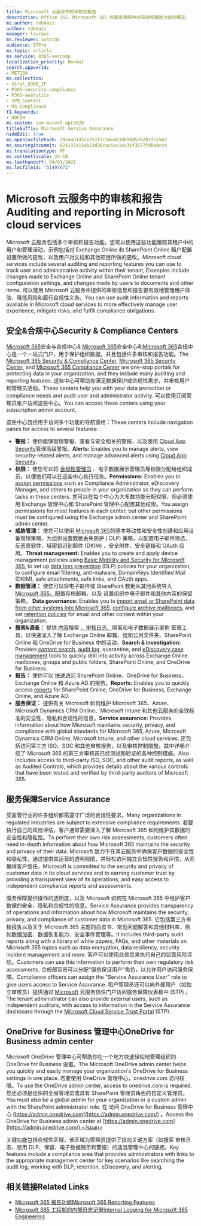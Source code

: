 ```yaml
---
title: Microsoft 云服务中的审核和报告
description: Office 365、Microsoft 365 和服务保障中的审核和报告功能的概述。
ms.author: robmazz
author: robmazz
manager: laurawi
ms.reviewer: sosstah
audience: ITPro
ms.topic: article
ms.service: O365-seccomp
localization_priority: Normal
search.appverid:
- MET150
ms.collection:
- Strat_O365_IP
- M365-security-compliance
- M365-analytics
- SPO_Content
- MS-Compliance
f1.keywords:
- NOCSH
ms.custom: seo-marvel-apr2020
titleSuffix: Microsoft Service Assurance
hideEdit: true
ms.openlocfilehash: 295e4d1d52e251f7c5de463d890d538201f2e5b2
ms.sourcegitcommit: 024137a15ab23d26cac5ec14c36f3577fd8a0cc4
ms.translationtype: MT
ms.contentlocale: zh-CN
ms.lasthandoff: 04/01/2021
ms.locfileid: "51497672"
---
```

# <a name="auditing-and-reporting-in-microsoft-cloud-services"></a><span data-ttu-id="35ac0-103">Microsoft 云服务中的审核和报告</span><span class="sxs-lookup"><span data-stu-id="35ac0-103">Auditing and reporting in Microsoft cloud services</span></span>

<span data-ttu-id="35ac0-104">Microsoft 云服务包括多个审核和报告功能，您可以使用这些功能跟踪其租户中的用户和管理活动，示例包括对 Exchange Online 和 SharePoint Online 租户配置设置所做的更改，以及用户对文档和其他项目所做的更改。</span><span class="sxs-lookup"><span data-stu-id="35ac0-104">Microsoft cloud services include several auditing and reporting features you can use to track user and administrative activity within their tenant, Examples include changes made to Exchange Online and SharePoint Online tenant configuration settings, and changes made by users to documents and other items.</span></span> <span data-ttu-id="35ac0-105">可以使用 Microsoft 云服务中提供的审核信息和报告更有效地管理用户体验、降低风险和履行合规性义务。</span><span class="sxs-lookup"><span data-stu-id="35ac0-105">You can use audit information and reports available in Microsoft cloud services to more effectively manage user experience, mitigate risks, and fulfill compliance obligations.</span></span>

## <a name="security--compliance-centers"></a><span data-ttu-id="35ac0-106">安全&合规中心</span><span class="sxs-lookup"><span data-stu-id="35ac0-106">Security & Compliance Centers</span></span>

<span data-ttu-id="35ac0-107">[Microsoft 365](https://protection.office.com)安全与合规中心& [Microsoft 365](https://security.microsoft.com)安全中心和[Microsoft 365](https://compliance.microsoft.com)合规中心是一个一站式门户，用于保护组织数据，并且包括许多审核和报告功能。</span><span class="sxs-lookup"><span data-stu-id="35ac0-107">The [Microsoft 365 Security & Compliance Center](https://protection.office.com), [Microsoft 365 Security Center](https://security.microsoft.com), and [Microsoft 365 Compliance Center](https://compliance.microsoft.com) are one-stop portals for protecting data in your organization, and they include many auditing and reporting features.</span></span> <span data-ttu-id="35ac0-108">这些中心可帮助你满足数据保护或合规性需求，并审核用户和管理员活动。</span><span class="sxs-lookup"><span data-stu-id="35ac0-108">These centers help you with your data protection or compliance needs and audit user and administrator activity.</span></span> <span data-ttu-id="35ac0-109">可以使用订阅管理员帐户访问这些中心。</span><span class="sxs-lookup"><span data-stu-id="35ac0-109">You can access these centers using your subscription admin account.</span></span>

<span data-ttu-id="35ac0-110">这些中心包括用于访问多个功能的导航窗格：</span><span class="sxs-lookup"><span data-stu-id="35ac0-110">These centers include navigation panes for access to several features:</span></span>

- <span data-ttu-id="35ac0-111">**警报：** 使你能够管理警报、查看与安全相关的警报，以及使用 [Cloud App Security](/cloud-app-security/what-is-cloud-app-security)管理高级警报。</span><span class="sxs-lookup"><span data-stu-id="35ac0-111">**Alerts:** Enables you to manage alerts, view security-related alerts, and manage advanced alerts using [Cloud App Security](/cloud-app-security/what-is-cloud-app-security).</span></span>
- <span data-ttu-id="35ac0-112">**权限：** 使您可以将 [合规性管理员](/microsoft-365/security/office-365-security/grant-access-to-the-security-and-compliance-center) 、电子数据展示管理员等权限分配给组织成员，以便他们可以在这些中心执行任务。</span><span class="sxs-lookup"><span data-stu-id="35ac0-112">**Permissions:** Enables you to [assign permissions](/microsoft-365/security/office-365-security/grant-access-to-the-security-and-compliance-center) such as Compliance Administrator, eDiscovery Manager, and others to people in your organization so they can perform tasks in these centers.</span></span> <span data-ttu-id="35ac0-113">您可以在每个中心为大多数功能分配权限，但必须使用 Exchange 管理中心和 SharePoint 管理中心配置其他权限。</span><span class="sxs-lookup"><span data-stu-id="35ac0-113">You assign permissions for most features in each center, but other permissions must be configured using the Exchange admin center and SharePoint admin center.</span></span>
- <span data-ttu-id="35ac0-114">**威胁管理：** 使您可以使用 [Microsoft 365](https://support.microsoft.com/office/overview-of-basic-mobility-and-security-for-microsoft-365-faa7d8e5-645d-4d59-839c-c8d4c1869e4a)的基本移动性和安全性创建和应用设备管理策略，为组织设置数据丢失防护 [ (](/microsoft-365/compliance/data-loss-prevention-policies) DLP) 策略，以配置电子邮件筛选、反恶意软件、域密钥识别邮件 (DKIM) 、安全附件、安全链接和 OAuth 应用。</span><span class="sxs-lookup"><span data-stu-id="35ac0-114">**Threat management:** Enables you to create and apply device management policies using [Basic Mobility and Security for Microsoft 365](https://support.microsoft.com/office/overview-of-basic-mobility-and-security-for-microsoft-365-faa7d8e5-645d-4d59-839c-c8d4c1869e4a), to set up [data loss prevention](/microsoft-365/compliance/data-loss-prevention-policies) (DLP) policies for your organization, to configure email filtering, anti-malware, DomainKeys Identified Mail (DKIM), safe attachments, safe links, and OAuth apps.</span></span>
- <span data-ttu-id="35ac0-115">**数据管理：** 使您可以将电子邮件或 SharePoint 数据从其他系统导入 [Microsoft 365、](https://support.office.com/article/Import-PST-files-or-SharePoint-data-to-Office-365-ba688e0a-0fcb-4bd7-8e57-2b669564ea84)配置存档邮箱，以及 [](/microsoft-365/compliance/retention-policies)设置组织中电子邮件和其他内容的保留策略。 [](https://support.office.com/article/Enable-archive-mailboxes-in-the-Office-365-Security-Compliance-Center-268a109e-7843-405b-bb3d-b9393b2342ce)</span><span class="sxs-lookup"><span data-stu-id="35ac0-115">**Data governance:** Enables you to [import email or SharePoint data from other systems into Microsoft 365](https://support.office.com/article/Import-PST-files-or-SharePoint-data-to-Office-365-ba688e0a-0fcb-4bd7-8e57-2b669564ea84), [configure archive mailboxes](https://support.office.com/article/Enable-archive-mailboxes-in-the-Office-365-Security-Compliance-Center-268a109e-7843-405b-bb3d-b9393b2342ce), and set [retention policies](/microsoft-365/compliance/retention-policies) for email and other content within your organization.</span></span>
- <span data-ttu-id="35ac0-116">**搜索&调查：** 提供 [内容](https://support.office.com/article/Run-a-Content-Search-in-the-Office-365-Security-Compliance-Center-61852fd9-fe8a-4880-a339-cb19ed3bff4a)搜索 [、审核日志、](https://support.office.com/article/Search-the-audit-log-in-the-Office-365-Security-Compliance-Center-0d4d0f35-390b-4518-800e-0c7ec95e946c)隔离和电子数据展示案例 [](https://support.office.com/article/Manage-eDiscovery-cases-in-the-Office-365-Security-Compliance-Center-edea80d6-20a7-40fb-b8c4-5e8c8395f6da)管理工具，以快速深入了解 Exchange Online 邮箱、组和公用文件夹、SharePoint Online 和 OneDrive for Business 中的活动。</span><span class="sxs-lookup"><span data-stu-id="35ac0-116">**Search & investigation:** Provides [content search](https://support.office.com/article/Run-a-Content-Search-in-the-Office-365-Security-Compliance-Center-61852fd9-fe8a-4880-a339-cb19ed3bff4a), [audit log](https://support.office.com/article/Search-the-audit-log-in-the-Office-365-Security-Compliance-Center-0d4d0f35-390b-4518-800e-0c7ec95e946c), quarantine, and [eDiscovery case management](https://support.office.com/article/Manage-eDiscovery-cases-in-the-Office-365-Security-Compliance-Center-edea80d6-20a7-40fb-b8c4-5e8c8395f6da) tools to quickly drill into activity across Exchange Online mailboxes, groups and public folders, SharePoint Online, and OneDrive for Business.</span></span>
- <span data-ttu-id="35ac0-117">**报告：** 使你可以 [快速访问](https://support.office.com/article/Reports-in-the-Office-365-Security-Compliance-Center-7acd33ce-1ec8-49fb-b625-43bac7b58c5a) SharePoint Online、OneDrive for Business、Exchange Online 和 Azure AD 的报告。</span><span class="sxs-lookup"><span data-stu-id="35ac0-117">**Reports:** Enables you to quickly access [reports](https://support.office.com/article/Reports-in-the-Office-365-Security-Compliance-Center-7acd33ce-1ec8-49fb-b625-43bac7b58c5a) for SharePoint Online, OneDrive for Business, Exchange Online, and Azure AD.</span></span>
- <span data-ttu-id="35ac0-118">**服务保证：** 提供有关 Microsoft 如何维护 Microsoft 365、Azure、Microsoft Dynamics CRM Online、Microsoft Intune 和其他云服务的全球标准的安全性、隐私和合规性的信息。</span><span class="sxs-lookup"><span data-stu-id="35ac0-118">**Service assurance:** Provides information about how Microsoft maintains security, privacy, and compliance with global standards for Microsoft 365, Azure, Microsoft Dynamics CRM Online, Microsoft Intune, and other cloud services.</span></span> <span data-ttu-id="35ac0-119">还包括访问第三方 ISO、SOC 和其他审核报告，以及审核控制措施，其中详细介绍了 Microsoft 365 的第三方审核员已经测试和验证的各种控制措施。</span><span class="sxs-lookup"><span data-stu-id="35ac0-119">Also includes access to third-party ISO, SOC, and other audit reports, as well as Audited Controls, which provides details about the various controls that have been tested and verified by third-party auditors of Microsoft 365.</span></span>

## <a name="service-assurance"></a><span data-ttu-id="35ac0-120">服务保障</span><span class="sxs-lookup"><span data-stu-id="35ac0-120">Service Assurance</span></span>

<span data-ttu-id="35ac0-121">受监管行业的许多组织都需遵守广泛的合规性要求。</span><span class="sxs-lookup"><span data-stu-id="35ac0-121">Many organizations in regulated industries are subject to extensive compliance requirements.</span></span> <span data-ttu-id="35ac0-122">若要执行自己的风险评估，客户通常需要深入了解 Microsoft 365 如何维护其数据的安全性和隐私性。</span><span class="sxs-lookup"><span data-stu-id="35ac0-122">To perform their own risk assessments, customers often need in-depth information about how Microsoft 365 maintains the security and privacy of their data.</span></span> <span data-ttu-id="35ac0-123">Microsoft 致力于在其云服务中确保客户数据的安全性和隐私性，通过提供其运营的透明视图，并轻松访问独立合规性报告和评估，从而赢得客户信任。</span><span class="sxs-lookup"><span data-stu-id="35ac0-123">Microsoft is committed to the security and privacy of customer data in its cloud services and to earning customer trust by providing a transparent view of its operations, and easy access to independent compliance reports and assessments.</span></span>

<span data-ttu-id="35ac0-124">服务保障提供操作的透明度，以及 Microsoft 如何在 Microsoft 365 中维护客户数据的安全、隐私和合规性的信息。</span><span class="sxs-lookup"><span data-stu-id="35ac0-124">Service Assurance provides transparency of operations and information about how Microsoft maintains the security, privacy, and compliance of customer data in Microsoft 365.</span></span> <span data-ttu-id="35ac0-125">它包括第三方审核报告以及关于 Microsoft 365 主题的白皮书、常见问题解答和其他材料库，例如数据加密、数据恢复能力、安全事件管理等。</span><span class="sxs-lookup"><span data-stu-id="35ac0-125">It includes third-party audit reports along with a library of white papers, FAQs, and other materials on Microsoft 365 topics such as data encryption, data resiliency, security incident management and more.</span></span> <span data-ttu-id="35ac0-126">客户可以使用此信息来执行自己的监管风险评估。</span><span class="sxs-lookup"><span data-stu-id="35ac0-126">Customers can use this information to perform their own regulatory risk assessments.</span></span> <span data-ttu-id="35ac0-127">合规部官员可以分配"服务保证用户"角色，以允许用户访问服务保障。</span><span class="sxs-lookup"><span data-stu-id="35ac0-127">Compliance officers can assign the "Service Assurance User" role to give users access to Service Assurance.</span></span> <span data-ttu-id="35ac0-128">租户管理员还可以向外部用户（如独立审核员）提供通过 [Microsoft](https://aka.ms/STP) 云服务信任门户访问服务保障仪表板中 (STP) 。</span><span class="sxs-lookup"><span data-stu-id="35ac0-128">The tenant administrator can also provide external users, such as independent auditors, with access to information in the Service Assurance dashboard through the [Microsoft Cloud Service Trust Portal](https://aka.ms/STP) (STP).</span></span>

## <a name="onedrive-for-business-admin-center"></a><span data-ttu-id="35ac0-129">OneDrive for Business 管理中心</span><span class="sxs-lookup"><span data-stu-id="35ac0-129">OneDrive for Business admin center</span></span>

<span data-ttu-id="35ac0-130">Microsoft OneDrive 管理中心可帮助你在一个地方快速轻松地管理组织的 OneDrive for Business 设置。</span><span class="sxs-lookup"><span data-stu-id="35ac0-130">The Microsoft OneDrive admin center helps you quickly and easily manage your organization's OneDrive for Business settings in one place.</span></span> <span data-ttu-id="35ac0-131">若要使用 OneDrive 管理中心，onedrive.com 访问权限。</span><span class="sxs-lookup"><span data-stu-id="35ac0-131">To use the OneDrive admin center, access to onedrive.com is required.</span></span> <span data-ttu-id="35ac0-132">您还必须是组织的全局管理员或具有 SharePoint 管理员角色的自定义管理员。</span><span class="sxs-lookup"><span data-stu-id="35ac0-132">You must also be a global admin for your organization or a custom admin with the SharePoint administrator role.</span></span> <span data-ttu-id="35ac0-133">在 访问 OneDrive for Business 管理中心 [https://admin.onedrive.com](https://admin.onedrive.com/) 。</span><span class="sxs-lookup"><span data-stu-id="35ac0-133">Access the OneDrive for Business admin center at [https://admin.onedrive.com](https://admin.onedrive.com/).</span></span>

<span data-ttu-id="35ac0-134">关键功能包括合规性区域，该区域为管理员提供了指向关键方案（如搜索 审核日志、使用 DLP、保留、电子数据展示和警报）的适当管理中心的链接。</span><span class="sxs-lookup"><span data-stu-id="35ac0-134">Key features include a compliance area that provides administrators with links to the appropriate management center for key scenarios like searching the audit log, working with DLP, retention, eDiscovery, and alerting.</span></span>

## <a name="related-links"></a><span data-ttu-id="35ac0-135">相关链接</span><span class="sxs-lookup"><span data-stu-id="35ac0-135">Related Links</span></span>

- [<span data-ttu-id="35ac0-136">Microsoft 365 报告功能</span><span class="sxs-lookup"><span data-stu-id="35ac0-136">Microsoft 365 Reporting Features</span></span>](assurance-reporting-features.md)
- [<span data-ttu-id="35ac0-137">Microsoft 365 工程部的内部日志记录</span><span class="sxs-lookup"><span data-stu-id="35ac0-137">Internal Logging for Microsoft 365 Engineering</span></span>](assurance-internal-logging.md)
